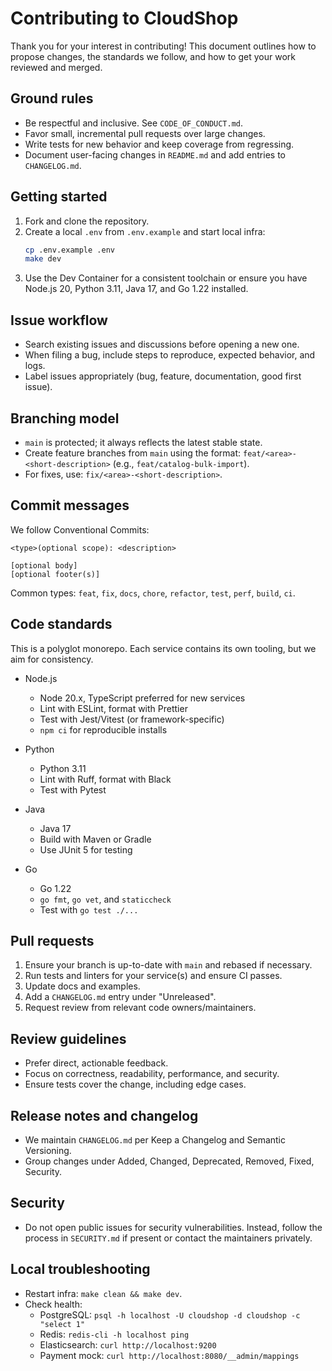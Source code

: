 Contributing to CloudShop
=========================

Thank you for your interest in contributing! This document outlines how to propose changes, the standards we follow, and how to get your work reviewed and merged.

Ground rules
------------

- Be respectful and inclusive. See `CODE_OF_CONDUCT.md`.
- Favor small, incremental pull requests over large changes.
- Write tests for new behavior and keep coverage from regressing.
- Document user-facing changes in `README.md` and add entries to `CHANGELOG.md`.

Getting started
---------------

1. Fork and clone the repository.
2. Create a local `.env` from `.env.example` and start local infra:
   ```bash
   cp .env.example .env
   make dev
   ```
3. Use the Dev Container for a consistent toolchain or ensure you have Node.js 20, Python 3.11, Java 17, and Go 1.22 installed.

Issue workflow
--------------

- Search existing issues and discussions before opening a new one.
- When filing a bug, include steps to reproduce, expected behavior, and logs.
- Label issues appropriately (bug, feature, documentation, good first issue).

Branching model
---------------

- `main` is protected; it always reflects the latest stable state.
- Create feature branches from `main` using the format: `feat/<area>-<short-description>` (e.g., `feat/catalog-bulk-import`).
- For fixes, use: `fix/<area>-<short-description>`.

Commit messages
---------------

We follow Conventional Commits:

```
<type>(optional scope): <description>

[optional body]
[optional footer(s)]
```

Common types: `feat`, `fix`, `docs`, `chore`, `refactor`, `test`, `perf`, `build`, `ci`.

Code standards
--------------

This is a polyglot monorepo. Each service contains its own tooling, but we aim for consistency.

- Node.js
  - Node 20.x, TypeScript preferred for new services
  - Lint with ESLint, format with Prettier
  - Test with Jest/Vitest (or framework-specific)
  - `npm ci` for reproducible installs

- Python
  - Python 3.11
  - Lint with Ruff, format with Black
  - Test with Pytest

- Java
  - Java 17
  - Build with Maven or Gradle
  - Use JUnit 5 for testing

- Go
  - Go 1.22
  - `go fmt`, `go vet`, and `staticcheck`
  - Test with `go test ./...`

Pull requests
-------------

1. Ensure your branch is up-to-date with `main` and rebased if necessary.
2. Run tests and linters for your service(s) and ensure CI passes.
3. Update docs and examples.
4. Add a `CHANGELOG.md` entry under "Unreleased".
5. Request review from relevant code owners/maintainers.

Review guidelines
-----------------

- Prefer direct, actionable feedback.
- Focus on correctness, readability, performance, and security.
- Ensure tests cover the change, including edge cases.

Release notes and changelog
---------------------------

- We maintain `CHANGELOG.md` per Keep a Changelog and Semantic Versioning.
- Group changes under Added, Changed, Deprecated, Removed, Fixed, Security.

Security
--------

- Do not open public issues for security vulnerabilities. Instead, follow the process in `SECURITY.md` if present or contact the maintainers privately.

Local troubleshooting
---------------------

- Restart infra: `make clean && make dev`.
- Check health:
  - PostgreSQL: `psql -h localhost -U cloudshop -d cloudshop -c "select 1"`
  - Redis: `redis-cli -h localhost ping`
  - Elasticsearch: `curl http://localhost:9200`
  - Payment mock: `curl http://localhost:8080/__admin/mappings`
